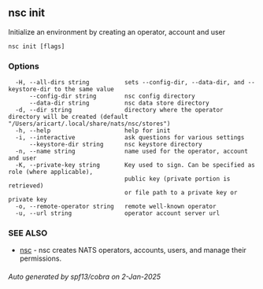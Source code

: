 ## nsc init

Initialize an environment by creating an operator, account and user

```
nsc init [flags]
```

### Options

```
  -H, --all-dirs string          sets --config-dir, --data-dir, and --keystore-dir to the same value
      --config-dir string        nsc config directory
      --data-dir string          nsc data store directory
  -d, --dir string               directory where the operator directory will be created (default "/Users/aricart/.local/share/nats/nsc/stores")
  -h, --help                     help for init
  -i, --interactive              ask questions for various settings
      --keystore-dir string      nsc keystore directory
  -n, --name string              name used for the operator, account and user
  -K, --private-key string       Key used to sign. Can be specified as role (where applicable),
                                 public key (private portion is retrieved)
                                 or file path to a private key or private key 
  -o, --remote-operator string   remote well-known operator
  -u, --url string               operator account server url
```

### SEE ALSO

* [nsc](nsc.md)	 - nsc creates NATS operators, accounts, users, and manage their permissions.

###### Auto generated by spf13/cobra on 2-Jan-2025
